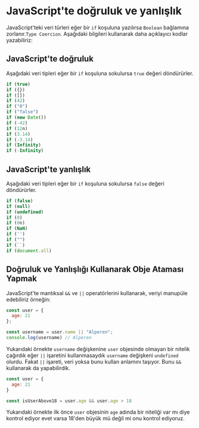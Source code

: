 # JavaScript'te doğruluk ve yanlışlık
JavaScript'teki veri türleri eğer bir `if` koşuluna yazılırsa `Boolean` bağlamına zorlanır.`Type Coercion`. Aşağıdaki bilgileri kullanarak daha açıklayıcı kodlar yazabiliriz:
## JavaScript'te doğruluk
Aşağıdaki veri tipleri eğer bir `if` koşuluna sokulursa `true` değeri döndürürler.
```js
if (true)
if ({})
if ([])
if (42)
if ("0")
if ("false")
if (new Date())
if (-42)
if (12n)
if (3.14)
if (-3.14)
if (Infinity)
if (-Infinity)
```
## JavaScript'te yanlışlık
Aşağıdaki veri tipleri eğer bir `if` koşuluna sokulursa `false` değeri döndürürler.
```js
if (false)
if (null)
if (undefined)
if (0)
if (0n)
if (NaN)
if ('')
if ("")
if (``)
if (document.all)
```
## Doğruluk ve Yanlışlığı Kullanarak Obje Ataması Yapmak
JavaScript'te mantıksal `&&` ve `||` operatörlerini kullanarak, veriyi manupüle edebiliriz örneğin:
```js
const user = {
  age: 21
};

const username = user.name || "Alperen";
console.log(username) // Alperen
```
Yukarıdaki örnekte `username` değişkenine `user` objesinde olmayan bir nitelik çağırdık eğer `||` işaretini kullanmasaydık `username` değişkeni `undefined` olurdu. Fakat `||` işareti, veri yoksa bunu kullan anlamını taşıyor. Bunu `&&` kullanarak da yapabilirdik.

```js
const user = {
  age: 21
}

const isUserAbove18 = user.age && user.age > 18
```
Yukarıdaki örnekte ilk önce `user` objesinin `age` adında bir niteliği var mı diye kontrol ediyor evet varsa 18'den büyük mü değil mi onu kontrol ediyoruz.